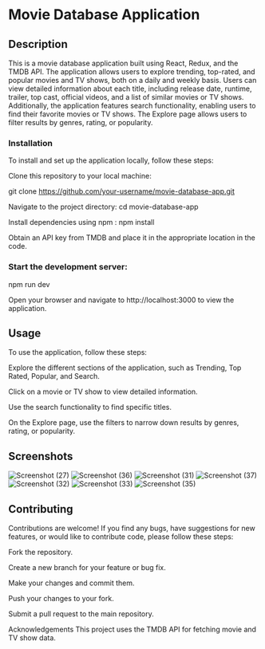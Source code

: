 # Movie Database Application

## Description

This is a movie database application built using React, Redux, and the TMDB API. The application allows users to explore trending, top-rated, and popular movies and TV shows, both on a daily and weekly basis. Users can view detailed information about each title, including release date, runtime, trailer, top cast, official videos, and a list of similar movies or TV shows. Additionally, the application features search functionality, enabling users to find their favorite movies or TV shows. The Explore page allows users to filter results by genres, rating, or popularity.

### Installation

To install and set up the application locally, follow these steps:

Clone this repository to your local machine:

git clone https://github.com/your-username/movie-database-app.git

Navigate to the project directory:
cd movie-database-app

Install dependencies using npm :
npm install

Obtain an API key from TMDB and place it in the appropriate location in the code.

### Start the development server:
npm run dev

Open your browser and navigate to http://localhost:3000 to view the application.

## Usage
To use the application, follow these steps:

Explore the different sections of the application, such as Trending, Top Rated, Popular, and Search.

Click on a movie or TV show to view detailed information.

Use the search functionality to find specific titles.

On the Explore page, use the filters to narrow down results by genres, rating, or popularity.

## Screenshots

![Screenshot (27)](https://github.com/IshaGitHubProfile/movie/assets/143515190/33691cde-f134-4015-bb31-79e5f81db902)
![Screenshot (36)](https://github.com/IshaGitHubProfile/movie/assets/143515190/ae8c91c5-debc-4255-83cc-6a5feffeee21)
![Screenshot (31)](https://github.com/IshaGitHubProfile/movie/assets/143515190/eb2c038b-b18a-4acf-b351-904befe395c8)
![Screenshot (37)](https://github.com/IshaGitHubProfile/movie/assets/143515190/541572d6-40d1-4cf2-8d91-388a3a30d693)
![Screenshot (32)](https://github.com/IshaGitHubProfile/movie/assets/143515190/0a34a28a-638a-4730-9694-fe915f249dbe)
![Screenshot (33)](https://github.com/IshaGitHubProfile/movie/assets/143515190/595130f8-c24b-42c9-a118-986562d5c391)
![Screenshot (35)](https://github.com/IshaGitHubProfile/movie/assets/143515190/cc33c908-1693-4716-8ab3-645fb9ec16af)





## Contributing

Contributions are welcome! If you find any bugs, have suggestions for new features, or would like to contribute code, please follow these steps:

Fork the repository.

Create a new branch for your feature or bug fix.

Make your changes and commit them.

Push your changes to your fork.

Submit a pull request to the main repository.

Acknowledgements
This project uses the TMDB API for fetching movie and TV show data.
